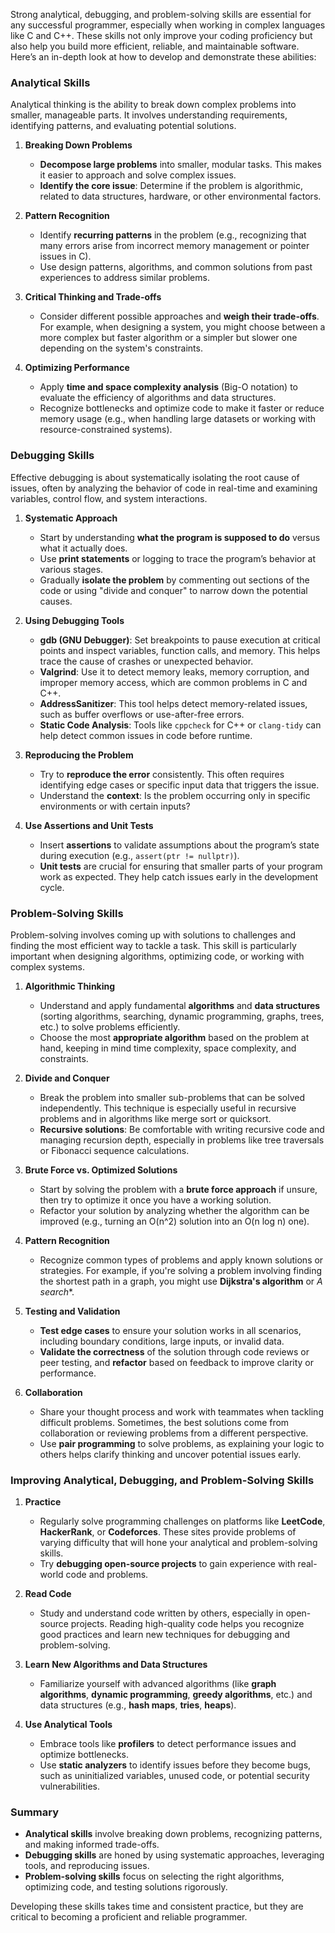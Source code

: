 Strong analytical, debugging, and problem-solving skills are essential for any successful programmer, especially when working in complex languages like C and C++. These skills not only improve your coding proficiency but also help you build more efficient, reliable, and maintainable software. Here’s an in-depth look at how to develop and demonstrate these abilities:

### **Analytical Skills**
Analytical thinking is the ability to break down complex problems into smaller, manageable parts. It involves understanding requirements, identifying patterns, and evaluating potential solutions.

1. **Breaking Down Problems**
   - **Decompose large problems** into smaller, modular tasks. This makes it easier to approach and solve complex issues.
   - **Identify the core issue**: Determine if the problem is algorithmic, related to data structures, hardware, or other environmental factors.

2. **Pattern Recognition**
   - Identify **recurring patterns** in the problem (e.g., recognizing that many errors arise from incorrect memory management or pointer issues in C).
   - Use design patterns, algorithms, and common solutions from past experiences to address similar problems.

3. **Critical Thinking and Trade-offs**
   - Consider different possible approaches and **weigh their trade-offs**. For example, when designing a system, you might choose between a more complex but faster algorithm or a simpler but slower one depending on the system's constraints.

4. **Optimizing Performance**
   - Apply **time and space complexity analysis** (Big-O notation) to evaluate the efficiency of algorithms and data structures.
   - Recognize bottlenecks and optimize code to make it faster or reduce memory usage (e.g., when handling large datasets or working with resource-constrained systems).

### **Debugging Skills**
Effective debugging is about systematically isolating the root cause of issues, often by analyzing the behavior of code in real-time and examining variables, control flow, and system interactions.

1. **Systematic Approach**
   - Start by understanding **what the program is supposed to do** versus what it actually does.
   - Use **print statements** or logging to trace the program’s behavior at various stages.
   - Gradually **isolate the problem** by commenting out sections of the code or using "divide and conquer" to narrow down the potential causes.

2. **Using Debugging Tools**
   - **gdb (GNU Debugger)**: Set breakpoints to pause execution at critical points and inspect variables, function calls, and memory. This helps trace the cause of crashes or unexpected behavior.
   - **Valgrind**: Use it to detect memory leaks, memory corruption, and improper memory access, which are common problems in C and C++.
   - **AddressSanitizer**: This tool helps detect memory-related issues, such as buffer overflows or use-after-free errors.
   - **Static Code Analysis**: Tools like `cppcheck` for C++ or `clang-tidy` can help detect common issues in code before runtime.

3. **Reproducing the Problem**
   - Try to **reproduce the error** consistently. This often requires identifying edge cases or specific input data that triggers the issue.
   - Understand the **context**: Is the problem occurring only in specific environments or with certain inputs?

4. **Use Assertions and Unit Tests**
   - Insert **assertions** to validate assumptions about the program’s state during execution (e.g., `assert(ptr != nullptr)`).
   - **Unit tests** are crucial for ensuring that smaller parts of your program work as expected. They help catch issues early in the development cycle.

### **Problem-Solving Skills**
Problem-solving involves coming up with solutions to challenges and finding the most efficient way to tackle a task. This skill is particularly important when designing algorithms, optimizing code, or working with complex systems.

1. **Algorithmic Thinking**
   - Understand and apply fundamental **algorithms** and **data structures** (sorting algorithms, searching, dynamic programming, graphs, trees, etc.) to solve problems efficiently.
   - Choose the most **appropriate algorithm** based on the problem at hand, keeping in mind time complexity, space complexity, and constraints.

2. **Divide and Conquer**
   - Break the problem into smaller sub-problems that can be solved independently. This technique is especially useful in recursive problems and in algorithms like merge sort or quicksort.
   - **Recursive solutions**: Be comfortable with writing recursive code and managing recursion depth, especially in problems like tree traversals or Fibonacci sequence calculations.

3. **Brute Force vs. Optimized Solutions**
   - Start by solving the problem with a **brute force approach** if unsure, then try to optimize it once you have a working solution.
   - Refactor your solution by analyzing whether the algorithm can be improved (e.g., turning an O(n^2) solution into an O(n log n) one).

4. **Pattern Recognition**
   - Recognize common types of problems and apply known solutions or strategies. For example, if you're solving a problem involving finding the shortest path in a graph, you might use **Dijkstra's algorithm** or **A* search**.

5. **Testing and Validation**
   - **Test edge cases** to ensure your solution works in all scenarios, including boundary conditions, large inputs, or invalid data.
   - **Validate the correctness** of the solution through code reviews or peer testing, and **refactor** based on feedback to improve clarity or performance.

6. **Collaboration**
   - Share your thought process and work with teammates when tackling difficult problems. Sometimes, the best solutions come from collaboration or reviewing problems from a different perspective.
   - Use **pair programming** to solve problems, as explaining your logic to others helps clarify thinking and uncover potential issues early.

### **Improving Analytical, Debugging, and Problem-Solving Skills**
1. **Practice**
   - Regularly solve programming challenges on platforms like **LeetCode**, **HackerRank**, or **Codeforces**. These sites provide problems of varying difficulty that will hone your analytical and problem-solving skills.
   - Try **debugging open-source projects** to gain experience with real-world code and problems.

2. **Read Code**
   - Study and understand code written by others, especially in open-source projects. Reading high-quality code helps you recognize good practices and learn new techniques for debugging and problem-solving.

3. **Learn New Algorithms and Data Structures**
   - Familiarize yourself with advanced algorithms (like **graph algorithms**, **dynamic programming**, **greedy algorithms**, etc.) and data structures (e.g., **hash maps**, **tries**, **heaps**).

4. **Use Analytical Tools**
   - Embrace tools like **profilers** to detect performance issues and optimize bottlenecks.
   - Use **static analyzers** to identify issues before they become bugs, such as uninitialized variables, unused code, or potential security vulnerabilities.

### **Summary**
- **Analytical skills** involve breaking down problems, recognizing patterns, and making informed trade-offs.
- **Debugging skills** are honed by using systematic approaches, leveraging tools, and reproducing issues.
- **Problem-solving skills** focus on selecting the right algorithms, optimizing code, and testing solutions rigorously.

Developing these skills takes time and consistent practice, but they are critical to becoming a proficient and reliable programmer.